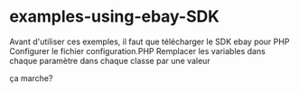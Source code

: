 # examples-using-ebay-SDK
Avant d'utiliser ces exemples, il faut que télécharger le SDK ebay pour PHP
Configurer le fichier configuration.PHP
Remplacer les variables dans chaque paramètre dans chaque classe par une valeur

ça marche?
